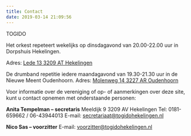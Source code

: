 ```yaml
---
title: Contact
date: 2019-03-14 21:09:56
---
```


TOGIDO 

Het orkest repeteert wekelijks op dinsdagavond van 20.00-22.00 uur in Dorpshuis Hekelingen.

Adres: 
[Lede 13
3209 AT Hekelingen](https://g.co/maps/38haq)

De drumband repetitie iedere maandagavond van 19.30-21.30 uur in de Nieuwe Meent Oudenhoorn.
Adres: 
[Molenweg 14
3227 AR Oudenhoorn](https://goo.gl/maps/rzKXzkfbAi3zNdeE6)

Voor informatie over de vereniging of op- of aanmerkingen over deze site, kunt u contact opnemen met onderstaande personen:

**Anita Tempelman – secretaris**
Meeldijk 9
3209 AV Hekelingen
Tel: 0181-659662 / 06-43944013
E-mail: [secretariaat@togidohekelingen.nl](email:secretariaat@togidohekelingen.nl) 

**Nico Sas – voorzitter**
E-mail: [voorzitter@togidohekelingen.nl](email:voorzitter@togidohekelingen.nl)
